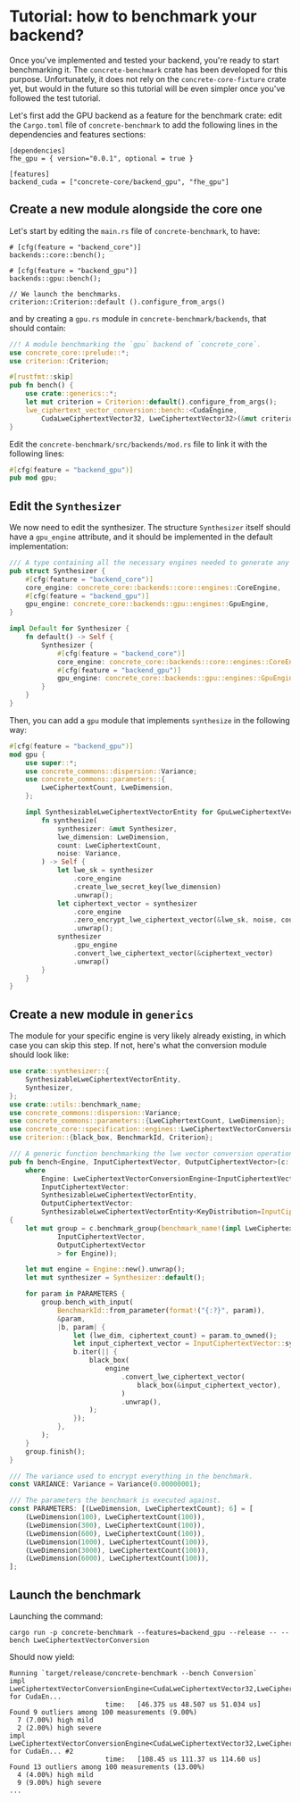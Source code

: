 # Tutorial: how to benchmark your backend?

Once you've implemented and tested your backend, you're ready to start benchmarking it.
The `concrete-benchmark` crate has been developed for this purpose. Unfortunately, it does not rely
on the `concrete-core-fixture` crate yet, but would in the future so this tutorial will be even
simpler once you've followed the test tutorial.

Let's first add the GPU backend as a feature for the benchmark crate: edit the `Cargo.toml` file
of `concrete-benchmark` to add the following lines in the dependencies and features sections:

```
[dependencies]
fhe_gpu = { version="0.0.1", optional = true }

[features]
backend_cuda = ["concrete-core/backend_gpu", "fhe_gpu"]
```

## Create a new module alongside the core one

Let's start by editing the `main.rs` file of `concrete-benchmark`, to have:

```
# [cfg(feature = "backend_core")]
backends::core::bench();

# [cfg(feature = "backend_gpu")]
backends::gpu::bench();

// We launch the benchmarks.
criterion::Criterion::default ().configure_from_args()
```

and by creating a `gpu.rs` module in `concrete-benchmark/backends`, that should contain:

```rust
//! A module benchmarking the `gpu` backend of `concrete_core`.
use concrete_core::prelude::*;
use criterion::Criterion;

#[rustfmt::skip]
pub fn bench() {
    use crate::generics::*;
    let mut criterion = Criterion::default().configure_from_args();
    lwe_ciphertext_vector_conversion::bench::<CudaEngine,
        CudaLweCiphertextVector32, LweCiphertextVector32>(&mut criterion);
}
```

Edit the `concrete-benchmark/src/backends/mod.rs` file to link it with the following lines:

```rust
#[cfg(feature = "backend_gpu")]
pub mod gpu;
```

## Edit the `Synthesizer`

We now need to edit the synthesizer. The structure `Synthesizer` itself should have a `gpu_engine`
attribute, and it should be implemented in the default implementation:

```rust
/// A type containing all the necessary engines needed to generate any entity.
pub struct Synthesizer {
    #[cfg(feature = "backend_core")]
    core_engine: concrete_core::backends::core::engines::CoreEngine,
    #[cfg(feature = "backend_gpu")]
    gpu_engine: concrete_core::backends::gpu::engines::GpuEngine,
}

impl Default for Synthesizer {
    fn default() -> Self {
        Synthesizer {
            #[cfg(feature = "backend_core")]
            core_engine: concrete_core::backends::core::engines::CoreEngine::new().unwrap(),
            #[cfg(feature = "backend_gpu")]
            gpu_engine: concrete_core::backends::gpu::engines::GpuEngine::new().unwrap(),
        }
    }
}
```

Then, you can add a `gpu` module that implements `synthesize` in the following way:

```rust
#[cfg(feature = "backend_gpu")]
mod gpu {
    use super::*;
    use concrete_commons::dispersion::Variance;
    use concrete_commons::parameters::{
        LweCiphertextCount, LweDimension,
    };

    impl SynthesizableLweCiphertextVectorEntity for GpuLweCiphertextVector32 {
        fn synthesize(
            synthesizer: &mut Synthesizer,
            lwe_dimension: LweDimension,
            count: LweCiphertextCount,
            noise: Variance,
        ) -> Self {
            let lwe_sk = synthesizer
                .core_engine
                .create_lwe_secret_key(lwe_dimension)
                .unwrap();
            let ciphertext_vector = synthesizer
                .core_engine
                .zero_encrypt_lwe_ciphertext_vector(&lwe_sk, noise, count)
                .unwrap();
            synthesizer
                .gpu_engine
                .convert_lwe_ciphertext_vector(&ciphertext_vector)
                .unwrap()
        }
    }
}
```

## Create a new module in `generics`

The module for your specific engine is very likely already existing, in which case you can skip this
step. If not, here's what the conversion module should look like:

```rust
use crate::synthesizer::{
    SynthesizableLweCiphertextVectorEntity,
    Synthesizer,
};
use crate::utils::benchmark_name;
use concrete_commons::dispersion::Variance;
use concrete_commons::parameters::{LweCiphertextCount, LweDimension};
use concrete_core::specification::engines::LweCiphertextVectorConversionEngine;
use criterion::{black_box, BenchmarkId, Criterion};

/// A generic function benchmarking the lwe vector conversion operation.
pub fn bench<Engine, InputCiphertextVector, OutputCiphertextVector>(c: &mut Criterion)
    where
        Engine: LweCiphertextVectorConversionEngine<InputCiphertextVector, OutputCiphertextVector>,
        InputCiphertextVector:
        SynthesizableLweCiphertextVectorEntity,
        OutputCiphertextVector:
        SynthesizableLweCiphertextVectorEntity<KeyDistribution=InputCiphertextVector::KeyDistribution>,
{
    let mut group = c.benchmark_group(benchmark_name!(impl LweCiphertextVectorConversionEngine<
            InputCiphertextVector,
            OutputCiphertextVector
            > for Engine));

    let mut engine = Engine::new().unwrap();
    let mut synthesizer = Synthesizer::default();

    for param in PARAMETERS {
        group.bench_with_input(
            BenchmarkId::from_parameter(format!("{:?}", param)),
            &param,
            |b, param| {
                let (lwe_dim, ciphertext_count) = param.to_owned();
                let input_ciphertext_vector = InputCiphertextVector::synthesize(&mut synthesizer, lwe_dim, ciphertext_count, VARIANCE);
                b.iter(|| {
                    black_box(
                        engine
                            .convert_lwe_ciphertext_vector(
                                black_box(&input_ciphertext_vector),
                            )
                            .unwrap(),
                    );
                });
            },
        );
    }
    group.finish();
}

/// The variance used to encrypt everything in the benchmark.
const VARIANCE: Variance = Variance(0.00000001);

/// The parameters the benchmark is executed against.
const PARAMETERS: [(LweDimension, LweCiphertextCount); 6] = [
    (LweDimension(100), LweCiphertextCount(100)),
    (LweDimension(300), LweCiphertextCount(100)),
    (LweDimension(600), LweCiphertextCount(100)),
    (LweDimension(1000), LweCiphertextCount(100)),
    (LweDimension(3000), LweCiphertextCount(100)),
    (LweDimension(6000), LweCiphertextCount(100)),
];
```

## Launch the benchmark

Launching the command:

```
cargo run -p concrete-benchmark --features=backend_gpu --release -- --bench LweCiphertextVectorConversion
```

Should now yield:

```
Running `target/release/concrete-benchmark --bench Conversion`
impl LweCiphertextVectorConversionEngine<CudaLweCiphertextVector32,LweCiphertextVector32> for CudaEn...                                                                             
                        time:   [46.375 us 48.507 us 51.034 us]
Found 9 outliers among 100 measurements (9.00%)
  7 (7.00%) high mild
  2 (2.00%) high severe
impl LweCiphertextVectorConversionEngine<CudaLweCiphertextVector32,LweCiphertextVector32> for CudaEn... #2                                                                            
                        time:   [108.45 us 111.37 us 114.60 us]
Found 13 outliers among 100 measurements (13.00%)
  4 (4.00%) high mild
  9 (9.00%) high severe
...
```

